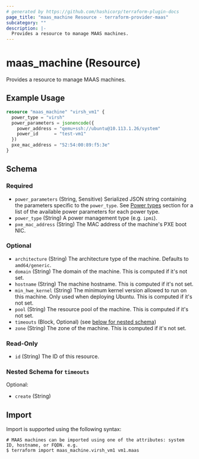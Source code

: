 ```yaml
---
# generated by https://github.com/hashicorp/terraform-plugin-docs
page_title: "maas_machine Resource - terraform-provider-maas"
subcategory: ""
description: |-
  Provides a resource to manage MAAS machines.
---
```


# maas_machine (Resource)

Provides a resource to manage MAAS machines.

## Example Usage

```terraform
resource "maas_machine" "virsh_vm1" {
  power_type = "virsh"
  power_parameters = jsonencode({
    power_address = "qemu+ssh://ubuntu@10.113.1.26/system"
    power_id      = "test-vm1"
  })
  pxe_mac_address = "52:54:00:89:f5:3e"
}
```

<!-- schema generated by tfplugindocs -->
## Schema

### Required

- `power_parameters` (String, Sensitive) Serialized JSON string containing the parameters specific to the `power_type`. See [Power types](https://maas.io/docs/api#power-types) section for a list of the available power parameters for each power type.
- `power_type` (String) A power management type (e.g. `ipmi`).
- `pxe_mac_address` (String) The MAC address of the machine's PXE boot NIC.

### Optional

- `architecture` (String) The architecture type of the machine. Defaults to `amd64/generic`.
- `domain` (String) The domain of the machine. This is computed if it's not set.
- `hostname` (String) The machine hostname. This is computed if it's not set.
- `min_hwe_kernel` (String) The minimum kernel version allowed to run on this machine. Only used when deploying Ubuntu. This is computed if it's not set.
- `pool` (String) The resource pool of the machine. This is computed if it's not set.
- `timeouts` (Block, Optional) (see [below for nested schema](#nestedblock--timeouts))
- `zone` (String) The zone of the machine. This is computed if it's not set.

### Read-Only

- `id` (String) The ID of this resource.

<a id="nestedblock--timeouts"></a>
### Nested Schema for `timeouts`

Optional:

- `create` (String)

## Import

Import is supported using the following syntax:

```shell
# MAAS machines can be imported using one of the attributes: system ID, hostname, or FQDN. e.g.
$ terraform import maas_machine.virsh_vm1 vm1.maas
```
